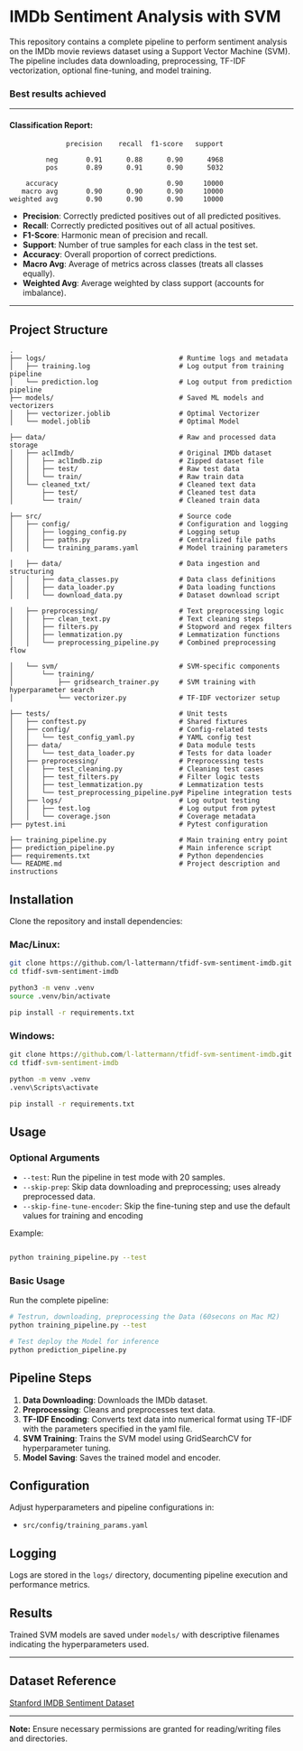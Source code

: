 # IMDb Sentiment Analysis with SVM

This repository contains a complete pipeline to perform sentiment analysis on the IMDb movie reviews dataset using a Support Vector Machine (SVM). The pipeline includes data downloading, preprocessing, TF-IDF vectorization, optional fine-tuning, and model training.

### Best results achieved
---
#### Classification Report:
```
              precision    recall  f1-score   support

         neg       0.91      0.88      0.90      4968
         pos       0.89      0.91      0.90      5032

    accuracy                           0.90     10000
   macro avg       0.90      0.90      0.90     10000
weighted avg       0.90      0.90      0.90     10000
```

- **Precision**: Correctly predicted positives out of all predicted positives.
- **Recall**: Correctly predicted positives out of all actual positives.
- **F1-Score**: Harmonic mean of precision and recall.  
- **Support**: Number of true samples for each class in the test set.
- **Accuracy**: Overall proportion of correct predictions.
- **Macro Avg**: Average of metrics across classes (treats all classes equally).
- **Weighted Avg**: Average weighted by class support (accounts for imbalance).
---

## Project Structure

```
.
├── logs/                                 # Runtime logs and metadata
│   ├── training.log                      # Log output from training pipeline
│   └── prediction.log                    # Log output from prediction pipeline
├── models/                               # Saved ML models and vectorizers
│   ├── vectorizer.joblib                 # Optimal Vectorizer
│   └── model.joblib                      # Optimal Model

├── data/                                 # Raw and processed data storage
│   ├── aclImdb/                          # Original IMDb dataset
│   │   ├── aclImdb.zip                   # Zipped dataset file
│   │   ├── test/                         # Raw test data
│   │   └── train/                        # Raw train data
│   └── cleaned_txt/                      # Cleaned text data
│       ├── test/                         # Cleaned test data
│       └── train/                        # Cleaned train data

├── src/                                  # Source code
│   ├── config/                           # Configuration and logging
│   │   ├── logging_config.py             # Logging setup
│   │   ├── paths.py                      # Centralized file paths
│   │   └── training_params.yaml          # Model training parameters

│   ├── data/                             # Data ingestion and structuring
│   │   ├── data_classes.py               # Data class definitions
│   │   ├── data_loader.py                # Data loading functions
│   │   └── download_data.py              # Dataset download script

│   ├── preprocessing/                    # Text preprocessing logic
│   │   ├── clean_text.py                 # Text cleaning steps
│   │   ├── filters.py                    # Stopword and regex filters
│   │   ├── lemmatization.py              # Lemmatization functions
│   │   └── preprocessing_pipeline.py     # Combined preprocessing flow

│   └── svm/                              # SVM-specific components
│       └── training/
│           ├── gridsearch_trainer.py     # SVM training with hyperparameter search
│           └── vectorizer.py             # TF-IDF vectorizer setup

├── tests/                                # Unit tests
│   ├── conftest.py                       # Shared fixtures
│   ├── config/                           # Config-related tests
│   │   └── test_config_yaml.py           # YAML config test
│   ├── data/                             # Data module tests
│   │   └── test_data_loader.py           # Tests for data loader
│   ├── preprocessing/                    # Preprocessing tests
│   │   ├── test_cleaning.py              # Cleaning test cases
│   │   ├── test_filters.py               # Filter logic tests
│   │   ├── test_lemmatization.py         # Lemmatization tests
│   │   └── test_preprocessing_pipeline.py# Pipeline integration tests
│   ├── logs/                             # Log output testing
│   │   ├── test.log                      # Log output from pytest
│   │   └── coverage.json                 # Coverage metadata
├── pytest.ini                            # Pytest configuration

├── training_pipeline.py                  # Main training entry point
├── prediction_pipeline.py                # Main inference script
├── requirements.txt                      # Python dependencies
└── README.md                             # Project description and instructions
```

## Installation

Clone the repository and install dependencies:

### Mac/Linux:
```bash
git clone https://github.com/l-lattermann/tfidf-svm-sentiment-imdb.git
cd tfidf-svm-sentiment-imdb

python3 -m venv .venv
source .venv/bin/activate

pip install -r requirements.txt
```

### Windows:
```cmd
git clone https://github.com/l-lattermann/tfidf-svm-sentiment-imdb.git
cd tfidf-svm-sentiment-imdb

python -m venv .venv
.venv\Scripts\activate

pip install -r requirements.txt
```

## Usage

### Optional Arguments

- `--test`: Run the pipeline in test mode with 20 samples.
- `--skip-prep`: Skip data downloading and preprocessing; uses already preprocessed data.
- `--skip-fine-tune-encoder`: Skip the fine-tuning step and use the default values for training and encoding

Example:

```bash

python training_pipeline.py --test

```

### Basic Usage

Run the complete pipeline:

```bash
# Testrun, downloading, preprocessing the Data (60secons on Mac M2)
python training_pipeline.py --test

# Test deploy the Model for inference
python prediction_pipeline.py
```

## Pipeline Steps

1. **Data Downloading**: Downloads the IMDb dataset.
2. **Preprocessing**: Cleans and preprocesses text data.
3. **TF-IDF Encoding**: Converts text data into numerical format using TF-IDF with the parameters specified in the yaml file.
4. **SVM Training**: Trains the SVM model using GridSearchCV for hyperparameter tuning.
5. **Model Saving**: Saves the trained model and encoder.

## Configuration

Adjust hyperparameters and pipeline configurations in:

- `src/config/training_params.yaml`

## Logging

Logs are stored in the `logs/` directory, documenting pipeline execution and performance metrics.

## Results

Trained SVM models are saved under `models/` with descriptive filenames indicating the hyperparameters used.

---

## Dataset Reference

[Stanford IMDB Sentiment Dataset](https://ai.stanford.edu/~amaas/data/sentiment/)

---

**Note:** Ensure necessary permissions are granted for reading/writing files and directories.